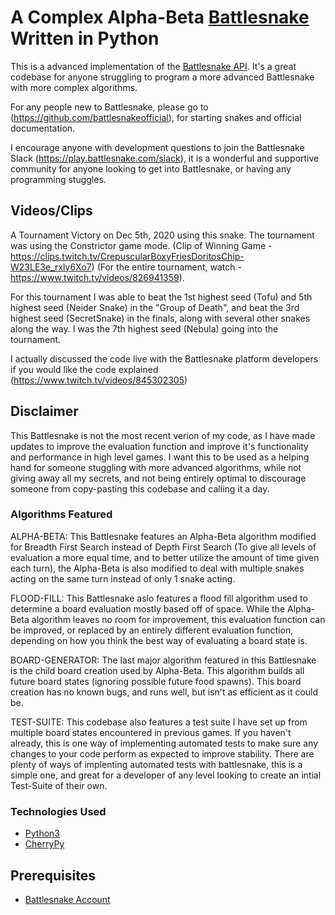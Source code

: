 # A Complex Alpha-Beta [Battlesnake](http://play.battlesnake.com) Written in Python

This is a advanced implementation of the [Battlesnake API](https://docs.battlesnake.com/references/api). It's a great codebase for anyone struggling to program a more advanced Battlesnake with more complex algorithms.

For any people new to Battlesnake, please go to (https://github.com/battlesnakeofficial), for starting snakes and official documentation.

I encourage anyone with development questions to join the Battlesnake Slack (https://play.battlesnake.com/slack), it is a wonderful and supportive community for anyone looking to get into Battlesnake, or having any programming stuggles.

## Videos/Clips

A Tournament Victory on Dec 5th, 2020 using this snake. The tournament was using the Constrictor game mode. (Clip of Winning Game - https://clips.twitch.tv/CrepuscularBoxyFriesDoritosChip-W23LE3e_rxly6Xo7) (For the entire tournament, watch - https://www.twitch.tv/videos/826941359).

For this tournament I was able to beat the 1st highest seed (Tofu) and 5th highest seed (Neider Snake) in the "Group of Death", and beat the 3rd highest seed (SecretSnake) in the finals, along with several other snakes along the way. I was the 7th highest seed (Nebula) going into the tournament.

I actually discussed the code live with the Battlesnake platform developers if you would like the code explained (https://www.twitch.tv/videos/845302305)

## Disclaimer

This Battlesnake is not the most recent verion of my code, as I have made updates to improve the evaluation function and improve it's functionality and performance in high level games. I want this to be used as a helping hand for someone stuggling with more advanced algorithms, while not giving away all my secrets, and not being entirely optimal to discourage someone from copy-pasting this codebase and calling it a day.

### Algorithms Featured

ALPHA-BETA: This Battlesnake features an Alpha-Beta algorithm modified for Breadth First Search instead of Depth First Search (To give all levels of evaluation a more equal time, and to better utilize the amount of time given each turn), the Alpha-Beta is also modified to deal with multiple snakes acting on the same turn instead of only 1 snake acting.

FLOOD-FILL: This Battlesnake aslo features a flood fill algorithm used to determine a board evaluation mostly based off of space. While the Alpha-Beta algorithm leaves no room for improvement, this evaluation function can be improved, or replaced by an entirely different evaluation function, depending on how you think the best way of evaluating a board state is.

BOARD-GENERATOR: The last major algorithm featured in this Battlesnake is the child board creation used by Alpha-Beta. This algorithm builds all future board states (ignoring possible future food spawns). This board creation has no known bugs, and runs well, but isn't as efficient as it could be.

TEST-SUITE: This codebase also features a test suite I have set up from multiple board states encountered in previous games. If you haven't already, this is one way of implementing automated tests to make sure any changes to your code perform as expected to improve stability. There are plenty of ways of implenting automated tests with battlesnake, this is a simple one, and great for a developer of any level looking to create an intial Test-Suite of their own.

### Technologies Used

* [Python3](https://www.python.org/)
* [CherryPy](https://cherrypy.org/)

## Prerequisites

* [Battlesnake Account](https://play.battlesnake.com)
